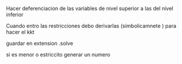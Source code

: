 Hacer deferenciacion de las variables de nivel superior a las del nivel inferior


Cuando entro las restricciones debo derivarlas (simbolicamnete ) para hacer el kkt


guardar en extension .solve


si es menor o estriccito generar un numero 
